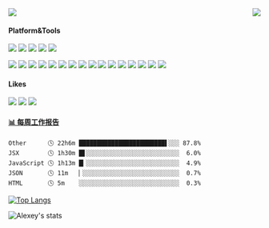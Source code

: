 <div style="display:flex">
<div style="flex:1"><img  src="https://blog-static.cnblogs.com/files/penglianger/timg.gif"></div>
<div><img src="https://weather-icon.journeyad.repl.co/@dongguan?v=1" align="right"></div>
</div>

#### Platform&Tools

[![](https://img.shields.io/badge/Linux-BT%20Panel-33aadd?style=flat-square&logo=linux&logoColor=ffffff)](https://www.bt.cn/)
[![](https://img.shields.io/badge/macOS-Yosemite+-292e33?style=flat-square&logo=apple&logoColor=ffffff)](https://www.apple.com/)
[![](https://img.shields.io/badge/Windows-10-2376bc?style=flat-square&logo=windows&logoColor=ffffff)](https://www.microsoft.com/windows/get-windows-10)
[![](https://img.shields.io/badge/IDE-Visual%20Studio%20Code-blue?style=flat-square&logo=visual-studio-code&logoColor=ffffff)](https://code.visualstudio.com/)
[![](https://img.shields.io/badge/iPhone-11-999999?style=flat-square&logo=apple&logoColor=ffffff)](https://www.apple.com/)

[![](https://img.shields.io/badge/-Vue.js-4fc08d?style=flat-square&logo=vue.js&logoColor=ffffff)](https://vuejs.org/)
[![](https://img.shields.io/badge/-Element%20UI-409eff?style=flat-square&logo=&logoColor=ffffff)](https://element.eleme.cn/2.0/#/zh-CN)
[![](https://img.shields.io/badge/-Less-1d365d?style=flat-square&logo=less&logoColor=white)](http://lesscss.org/)
[![](https://img.shields.io/badge/-NPM-cb3837?style=flat-square&logo=npm&logoColor=white)](https://npmjs.com/)
[![](https://img.shields.io/badge/-Webpack-2b3a42?style=flat-square&logo=webpack&logoColor=white)](https://webpack.js.org/)
[![](https://img.shields.io/badge/-JavaScript-f7e018?style=flat-square&logo=javascript&logoColor=white)](https://developer.mozilla.org/zh-CN/docs/Web/JavaScript)
[![](https://img.shields.io/badge/-CSS3-1572B6?style=flat-square&logo=css3&logoColor=white)](https://www.w3.org/Style/CSS/)
[![](https://img.shields.io/badge/-HTML5-E34F26?style=flat-square&logo=html5&logoColor=white)](https://html.spec.whatwg.org/)
[![](https://img.shields.io/badge/-TypeScript-007acc?style=flat-square&logo=typescript&logoColor=white)](https://www.typescriptlang.org/)
[![](https://img.shields.io/badge/-mongoDB-003545?style=flat-square&logo=mongodb&logoColor=white)](https://www.mongodb.com/)
[![](https://img.shields.io/badge/-Git-f05032?style=flat-square&logo=git&logoColor=white)](https://git-scm.com/)
[![](https://img.shields.io/badge/-Node.js-43853d?style=flat-square&logo=node.js&logoColor=ffffff)](https://nodejs.org/)
[![](https://img.shields.io/badge/-Linux-fcc624?style=flat-square&logo=linux&logoColor=white)](https://www.linuxfoundation.org/)
[![](https://img.shields.io/badge/-Nginx-269539?style=flat-square&logo=nginx&logoColor=ffffff)](https://nginx.org/)
[![](https://img.shields.io/badge/-Adobe%20Photoshop-001e36?style=flat-square&logo=Adobe%20Photoshop&logoColor=ffffff)](https://www.adobe.com/cn/products/photoshop.html)
[![](https://img.shields.io/badge/-Adobe%20Premiere%20Pro-00005b?style=flat-square&logo=Adobe%20Premiere%20Pro&logoColor=ffffff)](https://www.adobe.com/cn/products/premiere.html)

#### Likes

[![](https://img.shields.io/badge/-Riot%20Games-d32936?style=flat-square&logo=Riot%20Games&logoColor=ffffff)](https://www.riotgames.com/zh-cn)
[![](https://img.shields.io/badge/Steam-171a21?style=flat-square&logo=steam&logoColor=ffffff)](https://steamcommunity.com/profiles/76561198355306679/)
[![](https://img.shields.io/badge/Bilibili-00a1d6?style=flat-square&logo=Bilibili&logoColor=ffffff)](https://www.bilibili.com/)

<!-- waka-box start -->
#### <a href="https://gist.github.com/0f01f40b3bb2df8efb39f7b13682bd49" target="_blank">📊 每周工作报告</a>
```text
Other      🕓 22h6m ████████████████████████▌░░░ 87.8%
JSX        🕓 1h30m █▋░░░░░░░░░░░░░░░░░░░░░░░░░░  6.0%
JavaScript 🕓 1h13m █▎░░░░░░░░░░░░░░░░░░░░░░░░░░  4.9%
JSON       🕓 11m   ▏░░░░░░░░░░░░░░░░░░░░░░░░░░░  0.7%
HTML       🕓 5m    ░░░░░░░░░░░░░░░░░░░░░░░░░░░░  0.3%
```
<!-- Powered by https://github.com/journey-ad/waka-box-go . -->
<!-- waka-box end -->

[![Top Langs](https://github-readme-stats.vercel.app/api/top-langs/?username=pl-fe&layout=compact)](https://github.com/anuraghazra/github-readme-stats)

![Alexey's stats](https://github-readme-stats.vercel.app/api?username=pl-fe&show_icons=true)


